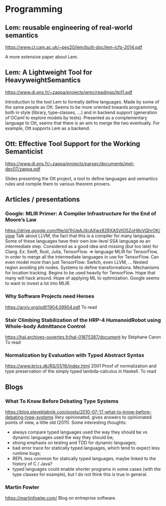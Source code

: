# Programming

## Lem: reusable engineering of real-world semantics
https://www.cl.cam.ac.uk/~pes20/lem/built-doc/lem-icfp-2014.pdf

A more extensive paper about Lem.

## Lem: A Lightweight Tool for HeavyweightSemantics
https://www.di.ens.fr/~zappa/projects/wmc/readings/itp11.pdf

Introduction to the tool Lem to formally define languages. Made by some of the same people as Ott. Seems to be more oriented towards programming, both in style (library, type-classes, ...) and in backend support (generation of OCaml to explore models by tests). Presented as a complementary language to Ott, seems that there is an aim to merge the two eventually. For example, Ott supports Lem as a backend.

## Ott: Effective Tool Support for the Working Semanticist
https://www.di.ens.fr/~zappa/projects/parsec/documents/met-dec07/zappa.pdf

Slides presenting the Ott project, a tool to define languages and semantics rules and compile them to various theorem provers.

## Articles / presentations
### Google: MLIR Primer: A Compiler Infrastructure for the End of Moore’s Law
https://drive.google.com/file/d/1hUeAJXcAXwz82RXA5VtO5ZoH8cVQhrOK/view
Talk about LLVM, the fact that this is a compiler for many languages. Some of these languages have their own low-level SSA language as an intermediate step. Considered as a good idea and missing (but too late) for Clang. Ex: Swift, Rust, Julia, TensorFlow.
=> language MLIR for TensorFlow, in order to merge all the intermediate languages in use for TensorFlow. Can even model more than just TensorFlow: Switch, even LLVM, ... Nested region avoiding phi nodes.
Systems to define transformations. Mechanisms for location tracking. Begins to be used heavily for TensorFlow. Hope that many will hack around. Hope of applying ML to optimization. Google seems to want to invest a lot into MLIR.

### Why Software Projects need Heroes
https://arxiv.org/pdf/1904.09954.pdf
To read

### Stair Climbing Stabilization of the HRP-4 HumanoidRobot using Whole-body Admittance Control
https://hal.archives-ouvertes.fr/hal-01875387/document
by Stéphane Caron
To read

### Normalization by Evaluation with Typed Abstract Syntax
https://www.brics.dk/RS/01/16/index.html
2001
Proof of normalization and type preservation of the simply typed lambda-calculus in Haskell.
To read

## Blogs
### What To Know Before Debating Type Systems
https://blog.steveklabnik.com/posts/2010-07-17-what-to-know-before-debating-type-systems
Very opinionated, gives answers to opinionated points of view, a little old (2011). Some interesting thoughts:
* always compare typed languages used the way they should be vs dynamic languages used the way they should be;
* strong emphasis on testing and TDD for dynamic languages;
* bad error trace for statically typed languages, which tend to expect less runtime bugs;
* REPL less common for statically typed languages, maybe linked to the history of C / Java?
* typed languages could enable shorter programs in some cases (with the type classes for example), but I do not think this is true in general.

### Martin Fowler
https://martinfowler.com/
Blog on entreprise software.
